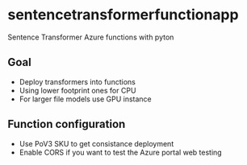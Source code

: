 # sentencetransformerfunctionapp
Sentence Transformer Azure functions with pyton

## Goal

- Deploy transformers into functions
- Using lower footprint ones for CPU
- For larger file models use GPU instance

## Function configuration

- Use PoV3 SKU to get consistance deployment
- Enable CORS if you want to test the Azure portal web testing
